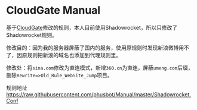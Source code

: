 CloudGate Manual
==========

基于[CloudGate](https://github.com/BurpSuite/Manual)修改的规则，本人目前使用Shadowrocket，所以只修改了Shadowrocket规则。

修改目的：因为我的服务器屏蔽了国内的服务，使用原规则时发现新浪微博用不了，因原规则把新浪的域名也添加到代理规则里。

修改处：将`sina.com`修改为直连模式，新增`360.cn`为直连，屏蔽`umeng.com`后缀，删除`Rewrite=>Old_Rule_WebSite_Jump`项目。

规则地址 https://raw.githubusercontent.com/phusbot/Manual/master/Shadowrocket.Conf

